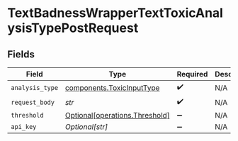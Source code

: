 # TextBadnessWrapperTextToxicAnalysisTypePostRequest


## Fields

| Field                                                                  | Type                                                                   | Required                                                               | Description                                                            |
| ---------------------------------------------------------------------- | ---------------------------------------------------------------------- | ---------------------------------------------------------------------- | ---------------------------------------------------------------------- |
| `analysis_type`                                                        | [components.ToxicInputType](../../models/components/toxicinputtype.md) | :heavy_check_mark:                                                     | N/A                                                                    |
| `request_body`                                                         | *str*                                                                  | :heavy_check_mark:                                                     | N/A                                                                    |
| `threshold`                                                            | [Optional[operations.Threshold]](../../models/operations/threshold.md) | :heavy_minus_sign:                                                     | N/A                                                                    |
| `api_key`                                                              | *Optional[str]*                                                        | :heavy_minus_sign:                                                     | N/A                                                                    |